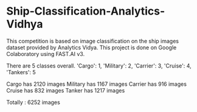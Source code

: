 # Ship-Classification-Analytics-Vidhya


This competition is based on image classification on the ship images dataset provided by Analytics Vidya.
This project is done on Google Colaboratory using FAST.AI v3.

There are 5 classes overall.
'Cargo': 1,  'Military': 2,  'Carrier': 3, 'Cruise': 4,  'Tankers': 5

Cargo has 2120 images
Military has 1167 images
Carrier has 916 images
Cruise has 832 images
Tanker has 1217 images

Totally : 6252 images
